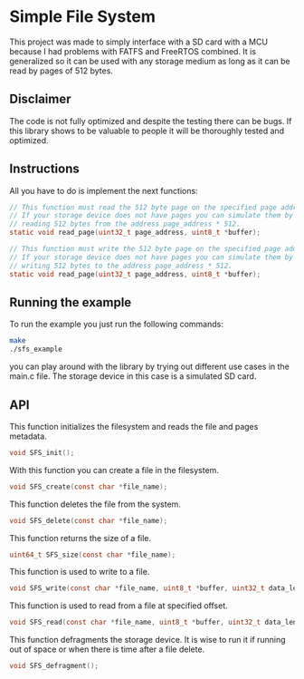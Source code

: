 # Simple File System
This project was made to simply interface with a SD card with a MCU because I had problems with FATFS and FreeRTOS combined. It is generalized so it can be used with any storage medium as long as it can be read by pages of 512 bytes.

## Disclaimer
The code is not fully optimized and despite the testing there can be bugs. If this library shows to be valuable to people it will be thoroughly tested and optimized.

## Instructions

All you have to do is implement the next functions:
```c
// This function must read the 512 byte page on the specified page address.
// If your storage device does not have pages you can simulate them by 
// reading 512 bytes from the address page_address * 512.
static void read_page(uint32_t page_address, uint8_t *buffer);

// This function must write the 512 byte page on the specified page address.
// If your storage device does not have pages you can simulate them by 
// writing 512 bytes to the address page_address * 512.
static void read_page(uint32_t page_address, uint8_t *buffer);
```

## Running the example
To run the example you just run the following commands:
```bash
make
./sfs_example
```

you can play around with the library by trying out different use cases in the main.c file. The storage device in this case is a simulated SD card.

## API

This function initializes the filesystem and reads the file and pages metadata.
```c
void SFS_init();
```

With this function you can create a file in the filesystem.
```c
void SFS_create(const char *file_name);
```

This function deletes the file from the system.
```c
void SFS_delete(const char *file_name);
```

This function returns the size of a file.
```c
uint64_t SFS_size(const char *file_name);
```

This function is used to write to a file.
```c
void SFS_write(const char *file_name, uint8_t *buffer, uint32_t data_len);
```

This function is used to read from a file at specified offset.
```c
void SFS_read(const char *file_name, uint8_t *buffer, uint32_t data_len, uint64_t offset);
```

This function defragments the storage device. It is wise to run it if running out of space or when there is time after a file delete.
```c
void SFS_defragment();
```
